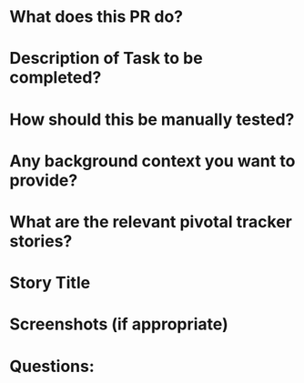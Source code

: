 # What does this PR do?


# Description of Task to be completed?


# How should this be manually tested?


# Any background context you want to provide?


# What are the relevant pivotal tracker stories?


# Story Title


# Screenshots (if appropriate)


# Questions:
